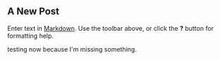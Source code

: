 ## A New Post

Enter text in [Markdown](http://daringfireball.net/projects/markdown/). Use the toolbar above, or click the **?** button for formatting help.

testing now because I'm missing something.
